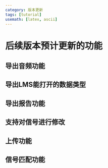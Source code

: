 ```yaml
---
category: 版本更新
tags: [tutorial]
usemath: [latex, ascii]
---
```

# 后续版本预计更新的功能

## 导出音频功能

## 导出LMS能打开的数据类型

## 导出报告功能

## 支持对信号进行修改

## 上传功能

## 信号匹配功能
